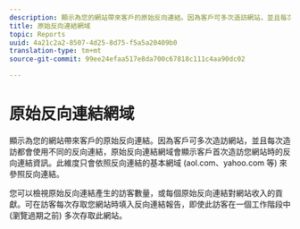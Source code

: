 ```yaml
---
description: 顯示為您的網站帶來客戶的原始反向連結。因為客戶可多次造訪網站，並且每次造訪都會使用不同的反向連結，原始反向連結網域會顯示客戶首次造訪您網站時的反向連結資訊。此維度只會依照反向連結的基本網域 (aol.com、yahoo.com 等) 來參照反向連結。
title: 原始反向連結網域
topic: Reports
uuid: 4a21c2a2-8507-4d25-8d75-f5a5a20409b0
translation-type: tm+mt
source-git-commit: 99ee24efaa517e8da700c67818c111c4aa90dc02

---
```



# 原始反向連結網域

顯示為您的網站帶來客戶的原始反向連結。因為客戶可多次造訪網站，並且每次造訪都會使用不同的反向連結，原始反向連結網域會顯示客戶首次造訪您網站時的反向連結資訊。此維度只會依照反向連結的基本網域 (aol.com、yahoo.com 等) 來參照反向連結。

您可以檢視原始反向連結產生的訪客數量，或每個原始反向連結對網站收入的貢獻。可在訪客每次存取您網站時填入反向連結報告，即使此訪客在一個工作階段中 (瀏覽過期之前) 多次存取此網站。
